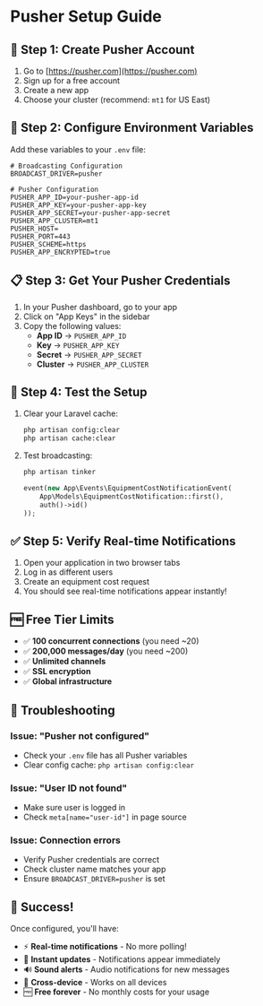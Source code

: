 # Pusher Setup Guide

## 🚀 **Step 1: Create Pusher Account**

1. Go to [https://pusher.com](https://pusher.com)
2. Sign up for a free account
3. Create a new app
4. Choose your cluster (recommend: `mt1` for US East)

## 🔧 **Step 2: Configure Environment Variables**

Add these variables to your `.env` file:

```env
# Broadcasting Configuration
BROADCAST_DRIVER=pusher

# Pusher Configuration
PUSHER_APP_ID=your-pusher-app-id
PUSHER_APP_KEY=your-pusher-app-key
PUSHER_APP_SECRET=your-pusher-app-secret
PUSHER_APP_CLUSTER=mt1
PUSHER_HOST=
PUSHER_PORT=443
PUSHER_SCHEME=https
PUSHER_APP_ENCRYPTED=true
```

## 📋 **Step 3: Get Your Pusher Credentials**

1. In your Pusher dashboard, go to your app
2. Click on "App Keys" in the sidebar
3. Copy the following values:
   - **App ID** → `PUSHER_APP_ID`
   - **Key** → `PUSHER_APP_KEY`
   - **Secret** → `PUSHER_APP_SECRET`
   - **Cluster** → `PUSHER_APP_CLUSTER`

## 🎯 **Step 4: Test the Setup**

1. Clear your Laravel cache:
   ```bash
   php artisan config:clear
   php artisan cache:clear
   ```

2. Test broadcasting:
   ```bash
   php artisan tinker
   ```
   ```php
   event(new App\Events\EquipmentCostNotificationEvent(
       App\Models\EquipmentCostNotification::first(),
       auth()->id()
   ));
   ```

## ✅ **Step 5: Verify Real-time Notifications**

1. Open your application in two browser tabs
2. Log in as different users
3. Create an equipment cost request
4. You should see real-time notifications appear instantly!

## 🆓 **Free Tier Limits**

- ✅ **100 concurrent connections** (you need ~20)
- ✅ **200,000 messages/day** (you need ~200)
- ✅ **Unlimited channels**
- ✅ **SSL encryption**
- ✅ **Global infrastructure**

## 🔧 **Troubleshooting**

### Issue: "Pusher not configured"
- Check your `.env` file has all Pusher variables
- Clear config cache: `php artisan config:clear`

### Issue: "User ID not found"
- Make sure user is logged in
- Check `meta[name="user-id"]` in page source

### Issue: Connection errors
- Verify Pusher credentials are correct
- Check cluster name matches your app
- Ensure `BROADCAST_DRIVER=pusher` is set

## 🎉 **Success!**

Once configured, you'll have:
- ⚡ **Real-time notifications** - No more polling!
- 🔔 **Instant updates** - Notifications appear immediately
- 🔊 **Sound alerts** - Audio notifications for new messages
- 📱 **Cross-device** - Works on all devices
- 🆓 **Free forever** - No monthly costs for your usage 